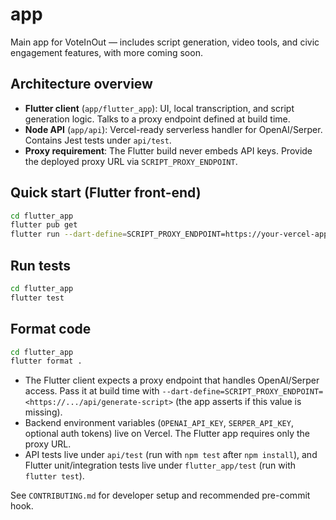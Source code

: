 # app
Main app for VoteInOut — includes script generation, video tools, and civic engagement features, with more coming soon.

## Architecture overview

- **Flutter client** (`app/flutter_app`): UI, local transcription, and script generation logic. Talks to a proxy endpoint defined at build time.
- **Node API** (`app/api`): Vercel-ready serverless handler for OpenAI/Serper. Contains Jest tests under `api/test`.
- **Proxy requirement**: The Flutter build never embeds API keys. Provide the deployed proxy URL via `SCRIPT_PROXY_ENDPOINT`.

## Quick start (Flutter front-end)

```bash
cd flutter_app
flutter pub get
flutter run --dart-define=SCRIPT_PROXY_ENDPOINT=https://your-vercel-app.vercel.app/api/generate-script
```

## Run tests

```bash
cd flutter_app
flutter test
```

## Format code

```bash
cd flutter_app
flutter format .
```

- The Flutter client expects a proxy endpoint that handles OpenAI/Serper access. Pass it at build time with `--dart-define=SCRIPT_PROXY_ENDPOINT=<https://.../api/generate-script>` (the app asserts if this value is missing).
- Backend environment variables (`OPENAI_API_KEY`, `SERPER_API_KEY`, optional auth tokens) live on Vercel. The Flutter app requires only the proxy URL.
- API tests live under `api/test` (run with `npm test` after `npm install`), and Flutter unit/integration tests live under `flutter_app/test` (run with `flutter test`).

See `CONTRIBUTING.md` for developer setup and recommended pre-commit hook.
